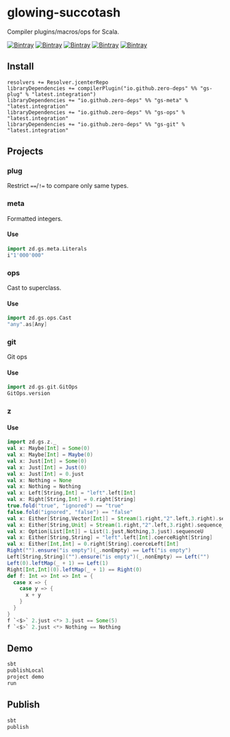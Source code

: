 # glowing-succotash

Compiler plugins/macros/ops for Scala.

[![Bintray](https://img.shields.io/bintray/v/zero-deps/maven/gs-plug.svg?label=plug)](https://bintray.com/zero-deps/maven/gs-plug/_latestVersion)
[![Bintray](https://img.shields.io/bintray/v/zero-deps/maven/gs-meta.svg?label=meta)](https://bintray.com/zero-deps/maven/gs-meta/_latestVersion)
[![Bintray](https://img.shields.io/bintray/v/zero-deps/maven/gs-ops.svg?label=ops)](https://bintray.com/zero-deps/maven/gs-ops/_latestVersion)
[![Bintray](https://img.shields.io/bintray/v/zero-deps/maven/gs-git.svg?label=git)](https://bintray.com/zero-deps/maven/gs-git/_latestVersion)
[![Bintray](https://img.shields.io/bintray/v/zero-deps/maven/gs-z.svg?label=z)](https://bintray.com/zero-deps/maven/gs-z/_latestVersion)

## Install

```
resolvers += Resolver.jcenterRepo
libraryDependencies += compilerPlugin("io.github.zero-deps" %% "gs-plug" % "latest.integration")
libraryDependencies += "io.github.zero-deps" %% "gs-meta" % "latest.integration"
libraryDependencies += "io.github.zero-deps" %% "gs-ops" % "latest.integration"
libraryDependencies += "io.github.zero-deps" %% "gs-git" % "latest.integration"
```

## Projects

### plug

Restrict `==`/`!=` to compare only same types. 

### meta

Formatted integers.

#### Use

```scala
import zd.gs.meta.Literals
i"1'000'000"
```

### ops

Cast to superclass.

#### Use

```scala
import zd.gs.ops.Cast
"any".as[Any]
```

### git

Git ops

#### Use

```scala
import zd.gs.git.GitOps
GitOps.version
```

### z

#### Use

```scala
import zd.gs.z._
val x: Maybe[Int] = Some(0)
val x: Maybe[Int] = Maybe(0)
val x: Just[Int] = Some(0)
val x: Just[Int] = Just(0)
val x: Just[Int] = 0.just
val x: Nothing = None
val x: Nothing = Nothing
val x: Left[String,Int] = "left".left[Int]
val x: Right[String,Int] = 0.right[String]
true.fold("true", "ignored") == "true"
false.fold("ignored", "false") == "false"
val x: Either[String,Vector[Int]] = Stream(1.right,"2".left,3.right).sequenceU
val x: Either[String,Unit] = Stream(1.right,"2".left,3.right).sequence_
val x: Option[List[Int]] = List(1.just,Nothing,3.just).sequenceU
val x: Either[String,String] = "left".left[Int].coerceRight[String]
val x: Either[Int,Int] = 0.right[String].coerceLeft[Int]
Right("").ensure("is empty")(_.nonEmpty) == Left("is empty")
Left[String,String]("").ensure("is empty")(_.nonEmpty) == Left("")
Left(0).leftMap(_ + 1) == Left(1)
Right[Int,Int](0).leftMap(_ + 1) == Right(0)
def f: Int => Int => Int = {
  case x => {
    case y => {
      x + y
    }
  }
}
f `<$>` 2.just <*> 3.just == Some(5)
f `<$>` 2.just <*> Nothing == Nothing
```

## Demo

```bash
sbt
publishLocal
project demo
run
```

## Publish

```bash
sbt
publish
```
